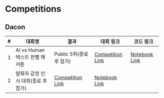 # Competitions

## Dacon
|#|대회명|결과|대회 링크|코드 링크|
|----|-----|-----|-----|----------|
|1|AI vs Human 텍스트 판별 해커톤|Public 5위(종료 후 참가)|[Competition Link](https://dacon.io/competitions/official/236178/overview/description)|[Notebook Link](main/human_ai/human_vs_ai.ipynb)|
|2|발화자 감정 인식 대회(종료 후 참가)|[Competition Link](https://dacon.io/competitions/official/236027/overview/description)|[Notebook Link](main/emotion/emotion.ipynb)|

